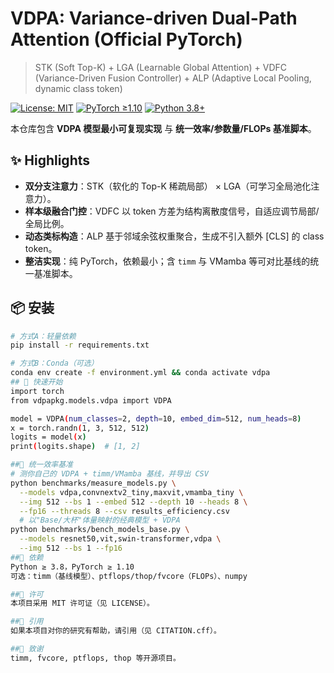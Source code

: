 # VDPA: Variance-driven Dual-Path Attention (Official PyTorch)

> STK (Soft Top-K) + LGA (Learnable Global Attention) + VDFC (Variance-Driven Fusion Controller) + ALP (Adaptive Local Pooling, dynamic class token)

[![License: MIT](https://img.shields.io/badge/License-MIT-green.svg)](LICENSE) 
[![PyTorch ≥1.10](https://img.shields.io/badge/PyTorch-%E2%89%A51.10-ee4c2c?logo=pytorch&logoColor=white)](https://pytorch.org/)
[![Python 3.8+](https://img.shields.io/badge/Python-3.8%2B-3776ab?logo=python&logoColor=white)](https://www.python.org/downloads/)

本仓库包含 **VDPA 模型最小可复现实现** 与 **统一效率/参数量/FLOPs 基准脚本**。

## ✨ Highlights
- **双分支注意力**：STK（软化的 Top-K 稀疏局部） × LGA（可学习全局池化注意力）。  
- **样本级融合门控**：VDFC 以 token 方差为结构离散度信号，自适应调节局部/全局比例。  
- **动态类标构造**：ALP 基于邻域余弦权重聚合，生成不引入额外 [CLS] 的 class token。  
- **整洁实现**：纯 PyTorch，依赖最小；含 `timm` 与 VMamba 等可对比基线的统一基准脚本。

## 📦 安装
```bash
# 方式A：轻量依赖
pip install -r requirements.txt

# 方式B：Conda（可选）
conda env create -f environment.yml && conda activate vdpa
## 🚀 快速开始
import torch
from vdpapkg.models.vdpa import VDPA

model = VDPA(num_classes=2, depth=10, embed_dim=512, num_heads=8)
x = torch.randn(1, 3, 512, 512)
logits = model(x)
print(logits.shape)  # [1, 2]

##🧪 统一效率基准
# 测你自己的 VDPA + timm/VMamba 基线，并导出 CSV
python benchmarks/measure_models.py \
  --models vdpa,convnextv2_tiny,maxvit,vmamba_tiny \
  --img 512 --bs 1 --embed 512 --depth 10 --heads 8 \
  --fp16 --threads 8 --csv results_efficiency.csv
  # 以"Base/大杯"体量映射的经典模型 + VDPA
python benchmarks/bench_models_base.py \
  --models resnet50,vit,swin-transformer,vdpa \
  --img 512 --bs 1 --fp16
##🔧 依赖
Python ≥ 3.8，PyTorch ≥ 1.10
可选：timm（基线模型）、ptflops/thop/fvcore（FLOPs）、numpy

##📄 许可
本项目采用 MIT 许可证（见 LICENSE）。

##🔗 引用
如果本项目对你的研究有帮助，请引用（见 CITATION.cff）。

##🙏 致谢
timm, fvcore, ptflops, thop 等开源项目。

